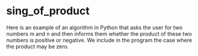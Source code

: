 # sing_of_product
Here is an example of an algorithm in Python that asks the user for two numbers m and n and then informs them whether the product of these two numbers is positive or negative. We include in the program the case where the product may be zero.
